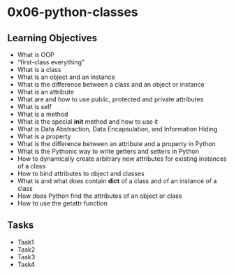 # 0x06-python-classes

## Learning Objectives
+ What is OOP
+ “first-class everything”
+ What is a class
+ What is an object and an instance
+ What is the difference between a class and an object or instance
+ What is an attribute
+ What are and how to use public, protected and private attributes
+ What is self
+ What is a method
+ What is the special __init__ method and how to use it
+ What is Data Abstraction, Data Encapsulation, and Information Hiding
+ What is a property
+ What is the difference between an attribute and a property in Python
+ What is the Pythonic way to write getters and setters in Python
+ How to dynamically create arbitrary new attributes for existing instances of a class
+ How to bind attributes to object and classes
+ What is and what does contain __dict__ of a class and of an instance of a class
+ How does Python find the attributes of an object or class
+ How to use the getattr function

## Tasks
+ Task1
+ Task2
+ Task3
+ Task4